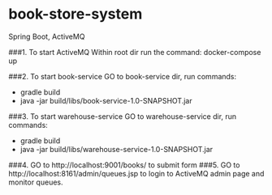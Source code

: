 # book-store-system
Spring Boot, ActiveMQ

###1. To start ActiveMQ 
Within root dir run the command: docker-compose up 

###2. To start book-service
GO to book-service dir, run commands:
- gradle build
- java -jar build/libs/book-service-1.0-SNAPSHOT.jar

###3. To start warehouse-service
GO to warehouse-service dir, run commands:
- gradle build
- java -jar build/libs/warehouse-service-1.0-SNAPSHOT.jar

###4. GO to http://localhost:9001/books/ to submit form
###5. GO to http://localhost:8161/admin/queues.jsp to login to
ActiveMQ admin page and monitor queues.
